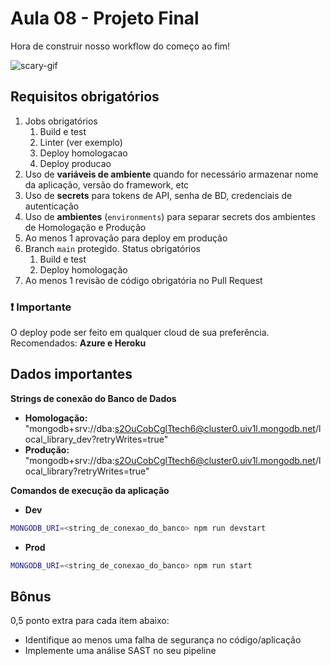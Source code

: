# Aula 08 - Projeto Final

Hora de construir nosso workflow do começo ao fim!

![scary-gif](https://media.giphy.com/media/12RfP2odT4hEOI/source.gif)
   
## Requisitos obrigatórios

1. Jobs obrigatórios
   1. Build e test
   2. Linter (ver exemplo)
   3. Deploy homologacao
   4. Deploy producao
2. Uso de **variáveis de ambiente** quando for necessário armazenar nome da aplicação, versão do framework, etc
3. Uso de **secrets** para tokens de API, senha de BD, credenciais de autenticação
4. Uso de **ambientes** (`environments`) para separar secrets dos ambientes de Homologação e Produção
5. Ao menos 1 aprovação para deploy em produção
6. Branch `main` protegido. Status obrigatórios
   1. Build e test
   2. Deploy homologação
7. Ao menos 1 revisão de código obrigatória no Pull Request

### ❗ Importante

O deploy pode ser feito em qualquer cloud de sua preferência. Recomendados: **Azure e Heroku**

## Dados importantes

**Strings de conexão do Banco de Dados**
- **Homologação:** "mongodb+srv://dba:s2OuCobCglTtech6@cluster0.uiv1l.mongodb.net/local_library_dev?retryWrites=true"
- **Produção:** "mongodb+srv://dba:s2OuCobCglTtech6@cluster0.uiv1l.mongodb.net/local_library?retryWrites=true"

**Comandos de execução da aplicação**

- **Dev**

```bash
MONGODB_URI=<string_de_conexao_do_banco> npm run devstart
```

- **Prod**

```bash
MONGODB_URI=<string_de_conexao_do_banco> npm run start
```

## Bônus

0,5 ponto extra para cada item abaixo:
- Identifique ao menos uma falha de segurança no código/aplicação
- Implemente uma análise SAST no seu pipeline
